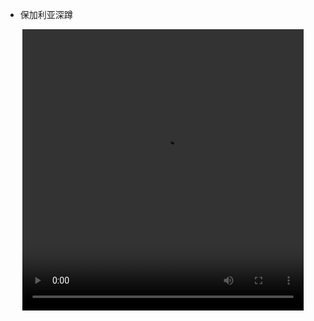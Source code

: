 - 保加利亚深蹲
<center>
<video width="450" height="450" controls>
<source src="/archive/健身/腿/保加利亚深蹲.mp4" type="video/mp4">
</video>
</center>
